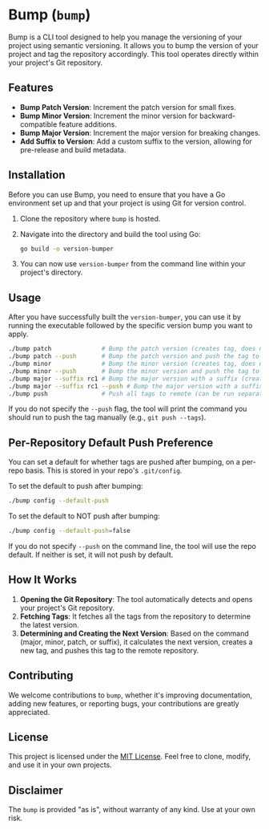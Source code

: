 # Bump (`bump`)

Bump is a CLI tool designed to help you manage the versioning of your project using semantic versioning. It allows you to bump the version of your project and tag the repository accordingly. This tool operates directly within your project's Git repository.

## Features

- **Bump Patch Version**: Increment the patch version for small fixes.
- **Bump Minor Version**: Increment the minor version for backward-compatible feature additions.
- **Bump Major Version**: Increment the major version for breaking changes.
- **Add Suffix to Version**: Add a custom suffix to the version, allowing for pre-release and build metadata.

## Installation

Before you can use Bump, you need to ensure that you have a Go environment set up and that your project is using Git for version control.

1. Clone the repository where `bump` is hosted.
2. Navigate into the directory and build the tool using Go:

    ```sh
    go build -o version-bumper
    ```

3. You can now use `version-bumper` from the command line within your project's directory.

## Usage

After you have successfully built the `version-bumper`, you can use it by running the executable followed by the specific version bump you want to apply.

```sh
./bump patch              # Bump the patch version (creates tag, does not push)
./bump patch --push       # Bump the patch version and push the tag to remote
./bump minor              # Bump the minor version (creates tag, does not push)
./bump minor --push       # Bump the minor version and push the tag to remote
./bump major --suffix rc1 # Bump the major version with a suffix (creates tag, does not push)
./bump major --suffix rc1 --push # Bump the major version with a suffix and push the tag
./bump push               # Push all tags to remote (can be run separately)
```

If you do not specify the `--push` flag, the tool will print the command you should run to push the tag manually (e.g., `git push --tags`).

## Per-Repository Default Push Preference

You can set a default for whether tags are pushed after bumping, on a per-repo basis. This is stored in your repo's `.git/config`.

To set the default to push after bumping:

```sh
./bump config --default-push
```

To set the default to NOT push after bumping:

```sh
./bump config --default-push=false
```

If you do not specify `--push` on the command line, the tool will use the repo default. If neither is set, it will not push by default.

## How It Works

1. **Opening the Git Repository**: The tool automatically detects and opens your project's Git repository.
2. **Fetching Tags**: It fetches all the tags from the repository to determine the latest version.
3. **Determining and Creating the Next Version**: Based on the command (major, minor, patch, or suffix), it calculates the next version, creates a new tag, and pushes this tag to the remote repository.

## Contributing

We welcome contributions to `bump`, whether it's improving documentation, adding new features, or reporting bugs, your contributions are greatly appreciated.

## License

This project is licensed under the [MIT License](LICENSE). Feel free to clone, modify, and use it in your own projects.

## Disclaimer

The `bump` is provided "as is", without warranty of any kind. Use at your own risk.
